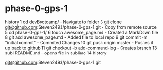 # phase-0-gps-1
history
    1  cd devBootcamp/ - Navigate to folder 
    3  git clone git@github.com:Steven2493/phase-0-gps-1.git - Copy from remote source
    5  cd phase-0-gps-1/
    6  touch awesome_page.md - Created a MarkDown file
    8  git add awesome_page.md - Added file to local repo
    9  git commit -m "initial commit" - Commited Changes
   10  git push origin master - Pushes it up back to github
   11  git checkout -b add-command-log - Creates branch 
   13  subl README.md - opens file in sublime
   14  history

git@github.com:Steven2493/phase-0-gps-1.git